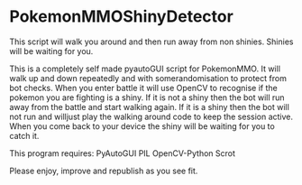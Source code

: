 # PokemonMMOShinyDetector
This script will walk you around and then run away from non shinies. Shinies will be waiting for you.

This is a completely self made pyautoGUI script for PokemonMMO. It will walk up and down repeatedly and with somerandomisation to protect from bot checks.
When you enter battle it will use OpenCV to recognise if the pokemon you are fighting is a shiny.
If it is not a shiny then the bot will run away from the battle and start walking again.
If it is a shiny then the bot will not run and willjust play the walking around code to keep the session active.
When you come back to your device the shiny will be waiting for you to catch it.

This program requires:
PyAutoGUI
PIL
OpenCV-Python
Scrot

Please enjoy, improve and republish as you see fit.
